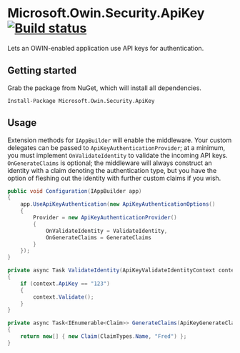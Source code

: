 # Microsoft.Owin.Security.ApiKey [![Build status](https://ci.appveyor.com/api/projects/status/uxemt6d3ygjronab/branch/master?svg=true)](https://ci.appveyor.com/project/jamesharling/microsoft-owin-security-apikey/branch/master)
Lets an OWIN-enabled application use API keys for authentication. 

## Getting started
Grab the package from NuGet, which will install all dependencies.

`Install-Package Microsoft.Owin.Security.ApiKey`

## Usage
Extension methods for `IAppBuilder` will enable the middleware. Your custom delegates can be passed to `ApiKeyAuthenticationProvider`; at a minimum, you must implement `OnValidateIdentity` to validate the incoming API keys.
`OnGenerateClaims` is optional; the middleware will always construct an identity with a claim denoting the authentication type, but you have the option of fleshing out the identity with further custom claims if you wish.

```csharp
public void Configuration(IAppBuilder app)
{
    app.UseApiKeyAuthentication(new ApiKeyAuthenticationOptions()
    {
        Provider = new ApiKeyAuthenticationProvider()
        {
            OnValidateIdentity = ValidateIdentity,
            OnGenerateClaims = GenerateClaims
        }
    });
}

private async Task ValidateIdentity(ApiKeyValidateIdentityContext context)
{
    if (context.ApiKey == "123")
    {
        context.Validate();
    }
}

private async Task<IEnumerable<Claim>> GenerateClaims(ApiKeyGenerateClaimsContext context)
{
    return new[] { new Claim(ClaimTypes.Name, "Fred") };
}
```

